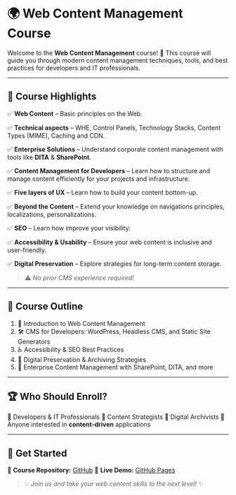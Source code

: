 # 🌍 Web Content Management Course

Welcome to the **Web Content Management** course! 🚀 This course will guide you through modern content management techniques, tools, and best practices for developers and IT professionals.

---

## 📌 Course Highlights

✅ **Web Content** – Basic principles on the Web.  

✅ **Technical aspects** – WHE, Control Panels, Technology Stacks, Content Types (MIME), Caching and CDN.  

✅ **Enterprise Solutions** – Understand corporate content management with tools like **DITA** & **SharePoint**.  

✅ **Content Management for Developers** – Learn how to structure and manage content efficiently for your projects and infrastructure.  

✅ **Five layers of UX** – Learn how to build your content bottom-up.  

✅ **Beyond the Content** – Extend your knowledge on navigations principles, localizations, personalizations.  

✅ **SEO** – Learn how improve your visibility.  

✅ **Accessibility & Usability** – Ensure your web content is inclusive and user-friendly.  

✅ **Digital Preservation** – Explore strategies for long-term content storage.  



> ⚠️ *No prior CMS experience required!*

---

## 📅 Course Outline

1. 📖 Introduction to Web Content Management
2. 🛠️ CMS for Developers: WordPress, Headless CMS, and Static Site Generators
3. ♿ Accessibility & SEO Best Practices
4. 💾 Digital Preservation & Archiving Strategies
5. 🏢 Enterprise Content Management with SharePoint, DITA, and more

---

## 🏆 Who Should Enroll?

🎯 Developers & IT Professionals
🎯 Content Strategists
🎯 Digital Archivists
🎯 Anyone interested in **content-driven** applications

---

## 🚀 Get Started

📌 **Course Repository:** [GitHub](https://github.com/your-repo)
📌 **Live Demo:** [GitHub Pages](https://your-github-username.github.io/web-content-management)

> 💡 *Join us and take your web content skills to the next level!* ✨
